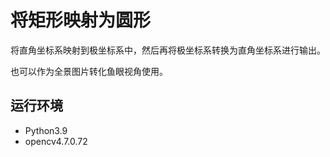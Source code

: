 # 将矩形映射为圆形

将直角坐标系映射到极坐标系中，然后再将极坐标系转换为直角坐标系进行输出。

也可以作为全景图片转化鱼眼视角使用。

## 运行环境
- Python3.9
- opencv4.7.0.72
